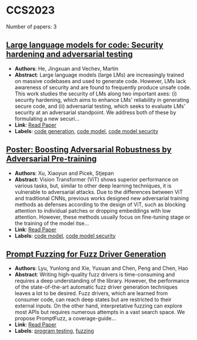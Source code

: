 # CCS2023

Number of papers: 3

## [Large language models for code: Security hardening and adversarial testing](paper_1.md)
- **Authors**: He, Jingxuan and Vechev, Martin
- **Abstract**: Large language models (large LMs) are increasingly trained on massive codebases and used to generate code. However, LMs lack awareness of security and are found to frequently produce unsafe code. This work studies the security of LMs along two important axes: (i) security hardening, which aims to enhance LMs' reliability in generating secure code, and (ii) adversarial testing, which seeks to evaluate LMs' security at an adversarial standpoint. We address both of these by formulating a new securi...
- **Link**: [Read Paper](https://arxiv.org/abs/2302.05319)
- **Labels**: [code generation](../../labels/code_generation.md), [code model](../../labels/code_model.md), [code model security](../../labels/code_model_security.md)


## [Poster: Boosting Adversarial Robustness by Adversarial Pre-training](paper_3.md)
- **Authors**: Xu, Xiaoyun and Picek, Stjepan
- **Abstract**: Vision Transformer (ViT) shows superior performance on various tasks, but, similar to other deep learning techniques, it is vulnerable to adversarial attacks. Due to the differences between ViT and traditional CNNs, previous works designed new adversarial training methods as defenses according to the design of ViT, such as blocking attention to individual patches or dropping embeddings with low attention. However, these methods usually focus on fine-tuning stage or the training of the model itse...
- **Link**: [Read Paper](https://doi.org/10.1145/3576915.3624370)
- **Labels**: [code model](../../labels/code_model.md), [code model security](../../labels/code_model_security.md)


## [Prompt Fuzzing for Fuzz Driver Generation](paper_2.md)
- **Authors**: Lyu, Yunlong and Xie, Yuxuan and Chen, Peng and Chen, Hao
- **Abstract**: Writing high-quality fuzz drivers is time-consuming and requires a deep understanding of the library. However, the performance of the state-of-the-art automatic fuzz driver generation techniques leaves a lot to be desired. Fuzz drivers, which are learned from consumer code, can reach deep states but are restricted to their external inputs. On the other hand, interpretative fuzzing can explore most APIs but requires numerous attempts in a vast search space. We propose PromptFuzz, a coverage-guide...
- **Link**: [Read Paper](https://arxiv.org/pdf/2312.17677.pdf)
- **Labels**: [program testing](../../labels/program_testing.md), [fuzzing](../../labels/fuzzing.md)
